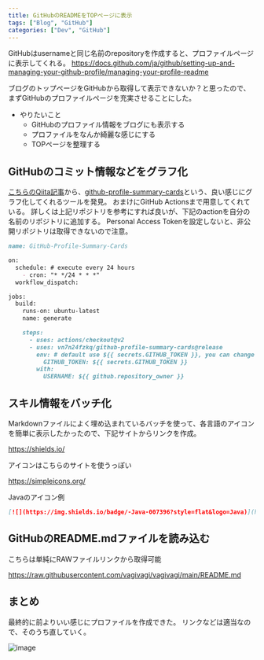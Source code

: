 ```yaml
---
title: GitHubのREADMEをTOPページに表示
tags: ["Blog", "GitHub"]
categories: ["Dev", "GitHub"]
---
```


GitHubはusernameと同じ名前のrepositoryを作成すると、プロファイルページに表示してくれる。
https://docs.github.com/ja/github/setting-up-and-managing-your-github-profile/managing-your-profile-readme

ブログのトップページをGitHubから取得して表示できないか？と思ったので、
まずGitHubのプロファイルページを充実させることにした。

- やりたいこと
  - GitHubのプロファイル情報をブログにも表示する
  - プロファイルをなんか綺麗な感じにする
  - TOPページを整理する

## GitHubのコミット情報などをグラフ化

[こちらのQiita記事](https://qiita.com/Hassan/items/134009209f5709f892b1)から、[github-profile-summary-cards](https://github.com/vn7n24fzkq/github-profile-summary-cards)という、良い感じにグラフ化してくれるツールを発見。
おまけにGitHub Actionsまで用意してくれている。
詳しくは上記リポジトリを参考にすれば良いが、下記のactionを自分の名前のリポジトリに追加する。
Personal Access Tokenを設定しないと、非公開リポジトリは取得できないので注意。

``` md
name: GitHub-Profile-Summary-Cards

on:
  schedule: # execute every 24 hours
    - cron: "* */24 * * *"
  workflow_dispatch:

jobs:
  build:
    runs-on: ubuntu-latest
    name: generate

    steps:
      - uses: actions/checkout@v2
      - uses: vn7n24fzkq/github-profile-summary-cards@release
        env: # default use ${{ secrets.GITHUB_TOKEN }}, you can change to your personal access token
          GITHUB_TOKEN: ${{ secrets.GITHUB_TOKEN }}
        with:
          USERNAME: ${{ github.repository_owner }}
```

## スキル情報をバッチ化

Markdownファイルによく埋め込まれているバッチを使って、各言語のアイコンを簡単に表示したかったので、下記サイトからリンクを作成。

https://shields.io/

アイコンはこちらのサイトを使うっぽい

https://simpleicons.org/

Javaのアイコン例
``` md
[![](https://img.shields.io/badge/-Java-007396?style=flat&logo=Java)](https://github.com/vagivagi)
```

## GitHubのREADME.mdファイルを読み込む

こちらは単純にRAWファイルリンクから取得可能

https://raw.githubusercontent.com/vagivagi/vagivagi/main/README.md

## まとめ

最終的に前よりいい感じにプロファイルを作成できた。
リンクなどは適当なので、そのうち直していく。

![image](https://user-images.githubusercontent.com/3041628/107148384-1bf53e00-6996-11eb-907a-e4d3abbb1edd.png)
